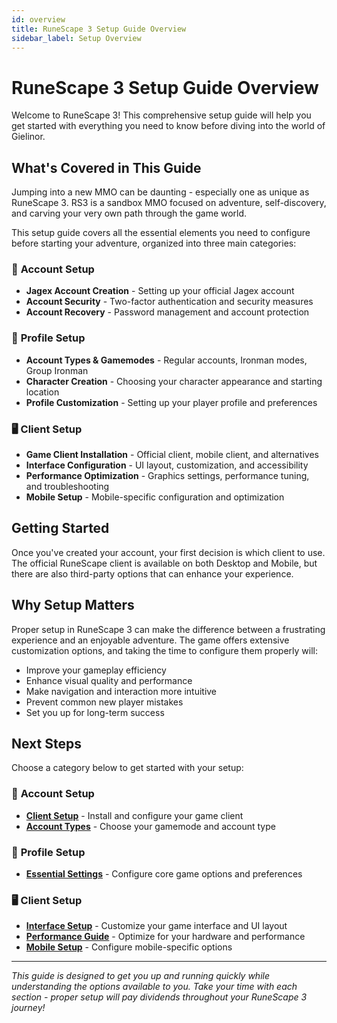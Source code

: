 ```yaml
---
id: overview
title: RuneScape 3 Setup Guide Overview
sidebar_label: Setup Overview
---
```


# RuneScape 3 Setup Guide Overview

Welcome to RuneScape 3! This comprehensive setup guide will help you get started with everything you need to know before diving into the world of Gielinor.

## What's Covered in This Guide

Jumping into a new MMO can be daunting - especially one as unique as RuneScape 3. RS3 is a sandbox MMO focused on adventure, self-discovery, and carving your very own path through the game world.

This setup guide covers all the essential elements you need to configure before starting your adventure, organized into three main categories:

### 🎯 **Account Setup**
- **Jagex Account Creation** - Setting up your official Jagex account
- **Account Security** - Two-factor authentication and security measures
- **Account Recovery** - Password management and account protection

### 👤 **Profile Setup**
- **Account Types & Gamemodes** - Regular accounts, Ironman modes, Group Ironman
- **Character Creation** - Choosing your character appearance and starting location
- **Profile Customization** - Setting up your player profile and preferences

### 🖥️ **Client Setup**
- **Game Client Installation** - Official client, mobile client, and alternatives
- **Interface Configuration** - UI layout, customization, and accessibility
- **Performance Optimization** - Graphics settings, performance tuning, and troubleshooting
- **Mobile Setup** - Mobile-specific configuration and optimization

## Getting Started

Once you've created your account, your first decision is which client to use. The official RuneScape client is available on both Desktop and Mobile, but there are also third-party options that can enhance your experience.

## Why Setup Matters

Proper setup in RuneScape 3 can make the difference between a frustrating experience and an enjoyable adventure. The game offers extensive customization options, and taking the time to configure them properly will:

- Improve your gameplay efficiency
- Enhance visual quality and performance
- Make navigation and interaction more intuitive
- Prevent common new player mistakes
- Set you up for long-term success

## Next Steps

Choose a category below to get started with your setup:

### 🎯 **Account Setup**
- **[Client Setup](./client-setup.md)** - Install and configure your game client
- **[Account Types](./account-types.md)** - Choose your gamemode and account type

### 👤 **Profile Setup**
- **[Essential Settings](./essential-settings.md)** - Configure core game options and preferences

### 🖥️ **Client Setup**
- **[Interface Setup](./interface-setup.md)** - Customize your game interface and UI layout
- **[Performance Guide](./performance-guide.md)** - Optimize for your hardware and performance
- **[Mobile Setup](./mobile-setup.md)** - Configure mobile-specific options

---

*This guide is designed to get you up and running quickly while understanding the options available to you. Take your time with each section - proper setup will pay dividends throughout your RuneScape 3 journey!*
